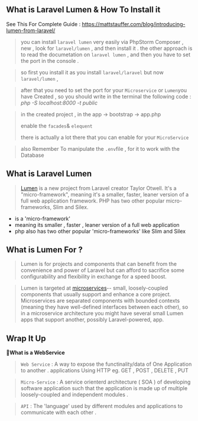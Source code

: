 ## What is Laravel Lumen & How To Install it

See This For Complete Guide : https://mattstauffer.com/blog/introducing-lumen-from-laravel/

> you can install `laravel lumen` very easily via PhpStorm Composer , new , look for `laravel/lumen` , and then install it . the other approach is to read the documetation on `laravel lumen` , and then you have to set the port in the console .

> so first you install it as you install `laravel/laravel` but now `laravel/lumen` ,

> after that you need to set the port for your `Microservice` or `Lumen`you have Created , so you should write in the terminal the following code : *php -S localhost:8000 -t public*

> in the created project , in the app -> bootstrap -> app.php
>
> enable the `facades`& `elequent`
>
> there is actually a lot there that you can enable for your `MicroService`

> also Remember To manipulate the `.env`file , for it to work with the Database

## What is Laravel Lumen

>[Lumen](http://lumen.laravel.com/) is a new project from Laravel creator Taylor Otwell. It's a "micro-framework", meaning it's a smaller, faster, leaner version of a full web application framework. PHP has two other popular micro-frameworks, Slim and Silex.

- is a 'micro-framework'
- meaning its smaller , faster , leaner version of a full web application
- php also has two other popular 'micro-frameworks' like Slim and Silex

## What is Lumen For ?

>Lumen is for projects and components that can benefit from the convenience and power of Laravel but can afford to sacrifice some configurability and flexibility in exchange for a speed boost.

>Lumen is targeted at [microservices](http://martinfowler.com/articles/microservices.html)-- small, loosely-coupled components that usually support and enhance a core project. Microservices are separated components with bounded contexts (meaning they have well-defined interfaces between each other), so in a microservice architecture you might have several small Lumen apps that support another, possibly Laravel-powered, app.

## Wrap It Up

:pushpin:**What is a WebService**

> `Web Service` : A way to expose the functinality/data of One Application to another . applications Using HTTP eg. GET , POST , DELETE , PUT

> `Micro-Service` : A service orienterd architecture ( SOA ) of developing software application such that the application is made up of multiple loosely-coupled and independent modules .

> `API` : The 'language' used by different modules and applications to communicate with each other .